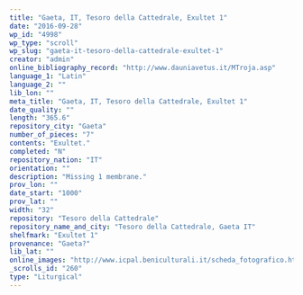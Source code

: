 ```yaml
---
title: "Gaeta, IT, Tesoro della Cattedrale, Exultet 1"
date: "2016-09-28"
wp_id: "4998"
wp_type: "scroll"
wp_slug: "gaeta-it-tesoro-della-cattedrale-exultet-1"
creator: "admin"
online_bibliography_record: "http://www.dauniavetus.it/MTroja.asp"
language_1: "Latin"
language_2: ""
lib_lon: ""
meta_title: "Gaeta, IT, Tesoro della Cattedrale, Exultet 1"
date_quality: ""
length: "365.6"
repository_city: "Gaeta"
number_of_pieces: "7"
contents: "Exultet."
completed: "N"
repository_nation: "IT"
orientation: ""
description: "Missing 1 membrane."
prov_lon: ""
date_start: "1000"
prov_lat: ""
width: "32"
repository: "Tesoro della Cattedrale"
repository_name_and_city: "Tesoro della Cattedrale, Gaeta IT"
shelfmark: "Exultet 1"
provenance: "Gaeta?"
lib_lat: ""
online_images: "http://www.icpal.beniculturali.it/scheda_fotografico.html?ids_foto=F4FABDCC-91F9-4758-8B3C-D74D42F20BC3"
_scrolls_id: "260"
type: "Liturgical"
---
```



